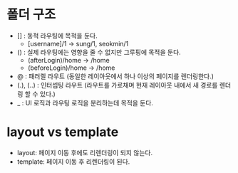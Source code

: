 # 폴더 구조

- [] : 동적 라우팅에 목적을 둔다.
    - [username]/1 -> sung/1, seokmin/1
- () : 실제 라우팅에는 영향을 줄 수 없지만 그루핑에 목적을 둔다.
    - (afterLogin)/home -> /home
    - (beforeLogin)/home -> /home
- @ : 패러렐 라우트 (동일한 레이아웃에서 하나 이상의 페이지를 렌더링한다.)
- (.), (..) : 인터셉팅 라우트 (라우트를 가로채며 현재 레이아웃 내에서 새 경로를 렌더링 할 수 있다.)
- _ : UI 로직과 라우팅 로직을 분리하는데 목적을 둔다.

# layout vs template

- layout: 페이지 이동 후에도 리렌더링이 되지 않는다.
- template: 페이지 이동 후 리렌더링이 된다.